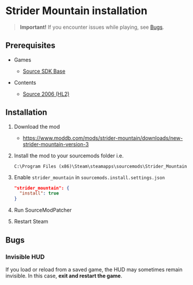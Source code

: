 # Strider Mountain installation

> **Important!** If you encounter issues while playing, see [Bugs](#bugs).

## Prerequisites

- Games
  - [Source SDK Base](../../../game-installation/game-installation/source-sdk-base.md)

- Contents
  - [Source 2006 (HL2)](../../../SourceContentInstaller/v0/content-installation/source-2006.md#hl2-content)

## Installation

1. Download the mod

   - <https://www.moddb.com/mods/strider-mountain/downloads/new-strider-mountain-version-3>

2. Install the mod to your sourcemods folder i.e.

   ```text
   C:\Program Files (x86)\Steam\steamapps\sourcemods\Strider_Mountain
   ```

3. Enable `strider_mountain` in `sourcemods.install.settings.json`

   ```json
   "strider_mountain": {
     "install": true
   }
   ```

4. Run SourceModPatcher
5. Restart Steam

## Bugs

### Invisible HUD

If you load or reload from a saved game, the HUD may sometimes remain invisible. In this case, **exit and restart the game**.
